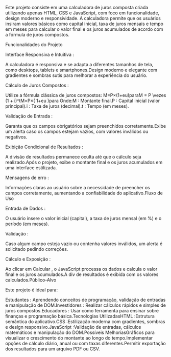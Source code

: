 Este projeto consiste em uma calculadora de juros composta criada utilizando apenas HTML, CSS e JavaScript, com foco em funcionalidade, design moderno e responsividade. A calculadora permite que os usuários insiram valores básicos como capital inicial, taxa de juros mensais e tempo em meses para calcular o valor final e os juros acumulados de acordo com a fórmula de juros compostos.

Funcionalidades do Projeto

Interface Responsiva e Intuitiva :

A calculadora é responsiva e se adapta a diferentes tamanhos de tela, como desktops, tablets e smartphones.Design moderno e elegante com gradientes e sombras sutis para melhorar a experiência do usuário.

Cálculo de Juros Compostos :

Utilize a fórmula clássica de juros compostos: M=P×(1+eu)paraM = P \vezes (1 + i)^tM=P×( 1+eu )para Onde:M : Montante final.P : Capital inicial (valor principal).i : Taxa de juros (decimal).t : Tempo (em meses).

Validação de Entrada :

Garanta que os campos obrigatórios sejam preenchidos corretamente.Exibe um alerta caso os campos estejam vazios, com valores inválidos ou negativos.

Exibição Condicional de Resultados :

A divisão de resultados permanece oculta até que o cálculo seja realizado.Após o projeto, exibe o montante final e os juros acumulados em uma interface estilizada.

Mensagens de erro :

Informações claras ao usuário sobre a necessidade de preencher os campos corretamente, aumentando a confiabilidade do aplicativo.Fluxo de Uso

Entrada de Dados :

O usuário insere o valor inicial (capital), a taxa de juros mensal (em %) e o período (em meses).

Validação :

Caso algum campo esteja vazio ou contenha valores inválidos, um alerta é solicitado pedindo correções.

Cálculo e Exposição :

Ao clicar em Calcular , o JavaScript processa os dados e calcula o valor final e os juros acumulados.A div de resultados é exibida com os valores calculados.Público-Alvo

Este projeto é ideal para:

Estudantes : Aprendendo conceitos de programação, validação de entradas e manipulação de DOM.Investidores : Realizar cálculos rápidos e simples de juros compostos.Educadores : Usar como ferramenta para ensinar sobre finanças e programação básica.Tecnologias UtilizadasHTML :Estrutura semântica do aplicativo.CSS :Estilização moderna com gradientes, sombras e design responsivo.JavaScript :Validação de entradas, cálculos matemáticos e manipulação do DOM.Possíveis MelhoriasGráficos para visualizar o crescimento do montante ao longo do tempo.Implementar opções de cálculo diário, anual ou com taxas diferentes.Permitir exportação dos resultados para um arquivo PDF ou CSV.
